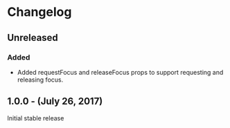 Changelog
=========

Unreleased
----------
### Added
* Added requestFocus and releaseFocus props to support requesting and releasing focus.

1.0.0 - (July 26, 2017)
------------------
Initial stable release
